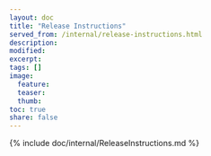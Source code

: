 ```yaml
---
layout: doc
title: "Release Instructions"
served_from: /internal/release-instructions.html
description:
modified:
excerpt:
tags: []
image:
  feature:
  teaser:
  thumb:
toc: true
share: false
---
```


{% include doc/internal/ReleaseInstructions.md %}
